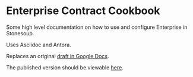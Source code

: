 Enterprise Contract Cookbook
============================

Some high level documentation on how to use and configure Enterprise in
Stonesoup.

Uses Asciidoc and Antora.

Replaces an original [draft
in Google Docs](https://docs.google.com/document/d/1Co61T_ii4fPQBQl2Z_GYe1lDDAFJg2z1plpIcaFderk/edit).

The published version should be viewable
[here](https://hacbs-contract.github.io/ec-cookbook/main/index.html).
